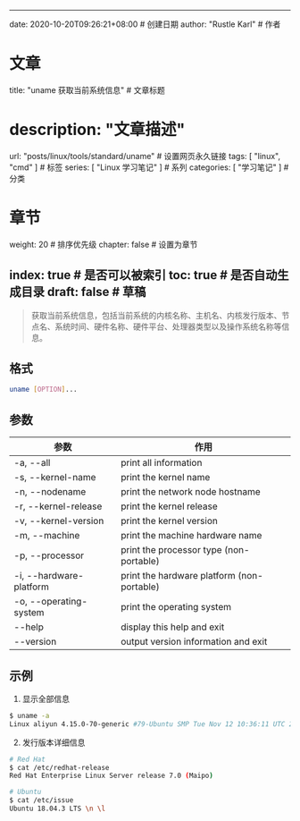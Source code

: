 ---
date: 2020-10-20T09:26:21+08:00  # 创建日期
author: "Rustle Karl"  # 作者

# 文章
title: "uname 获取当前系统信息"  # 文章标题
# description: "文章描述"
url:  "posts/linux/tools/standard/uname"  # 设置网页永久链接
tags: [ "linux", "cmd" ]  # 标签
series: [ "Linux 学习笔记" ]  # 系列
categories: [ "学习笔记" ]  # 分类

# 章节
weight: 20 # 排序优先级
chapter: false  # 设置为章节

index: true  # 是否可以被索引
toc: true  # 是否自动生成目录
draft: false  # 草稿
----

> 获取当前系统信息，包括当前系统的内核名称、主机名、内核发行版本、节点名、系统时间、硬件名称、硬件平台、处理器类型以及操作系统名称等信息。

## 格式

```bash
uname [OPTION]...
```

## 参数

| 参数 | 作用 |
| --------- | --------- |
| -a, --all | print all information |
| -s, --kernel-name | print the kernel name |
| -n, --nodename | print the network node hostname |
| -r, --kernel-release | print the kernel release |
| -v, --kernel-version | print the kernel version |
| -m, --machine | print the machine hardware name |
| -p, --processor | print the processor type (non-portable) |
| -i, --hardware-platform | print the hardware platform (non-portable) |
| -o, --operating-system | print the operating system |
| --help | display this help and exit |
| --version | output version information and exit |

## 示例

1. 显示全部信息

```bash
$ uname -a
Linux aliyun 4.15.0-70-generic #79-Ubuntu SMP Tue Nov 12 10:36:11 UTC 2019 x86_64 x86_64 x86_64 GNU/Linux
```

2. 发行版本详细信息

```bash
# Red Hat
$ cat /etc/redhat-release
Red Hat Enterprise Linux Server release 7.0 (Maipo)

# Ubuntu
$ cat /etc/issue
Ubuntu 18.04.3 LTS \n \l
```
